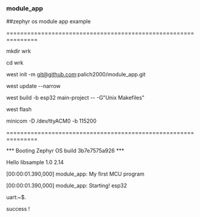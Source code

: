 ### module_app

##zephyr os module app example


===============================================================

mkdir wrk

cd wrk

west init -m git@github.com:palich2000/module_app.git

west update --narrow

west build -b esp32  main-project -- -G"Unix Makefiles"

west flash

minicom -D /dev/ttyACM0 -b 115200

===============================================================

*** Booting Zephyr OS build 3b7e7575a926 ***

Hello libsample 1.0 2.14

[00:00:01.390,000] <inf> module_app: My first MCU program

[00:00:01.390,000] <inf> module_app: Starting! esp32
  
uart:~$.

success !

